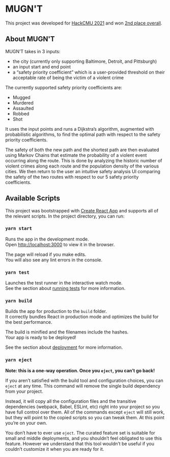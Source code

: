 # MUGN'T

This project was developed for [HackCMU 2021](https://hackcmu21.devpost.com/) and won [2nd place overall](https://devpost.com/software/mugn-t).

## About MUGN'T

MUGN’T takes in 3 inputs:
- the city (currently only supporting Baltimore, Detroit, and Pittsburgh)
- an input start and end point 
- a “safety priority coefficient” which is a user-provided threshold on their acceptable rate of being the victim of a violent crime

The currently supported safety priority coefficients are:
- Mugged
- Murdered
- Assaulted
- Robbed
- Shot

It uses the input points and runs a Dijkstra’s algorithm, augmented with probabilistic algorithms, to find the optimal path with respect to the safety priority coefficients.

The safety of both the new path and the shortest path are then evaluated using Markov Chains that estimate the probability of a violent event occurring along the route. This is done by analyzing the historic number of violent crimes along each route and the population density of the various cities. We then return to the user an intuitive safety analysis UI comparing the safety of the two routes with respect to our 5 safety priority coefficients. 

## Available Scripts
This project was bootstrapped with [Create React App](https://github.com/facebook/create-react-app) and supports all of the relevant scripts.
In the project directory, you can run:

### `yarn start`

Runs the app in the development mode.\
Open [http://localhost:3000](http://localhost:3000) to view it in the browser.

The page will reload if you make edits.\
You will also see any lint errors in the console.

### `yarn test`

Launches the test runner in the interactive watch mode.\
See the section about [running tests](https://facebook.github.io/create-react-app/docs/running-tests) for more information.

### `yarn build`

Builds the app for production to the `build` folder.\
It correctly bundles React in production mode and optimizes the build for the best performance.

The build is minified and the filenames include the hashes.\
Your app is ready to be deployed!

See the section about [deployment](https://facebook.github.io/create-react-app/docs/deployment) for more information.

### `yarn eject`

**Note: this is a one-way operation. Once you `eject`, you can’t go back!**

If you aren’t satisfied with the build tool and configuration choices, you can `eject` at any time. This command will remove the single build dependency from your project.

Instead, it will copy all the configuration files and the transitive dependencies (webpack, Babel, ESLint, etc) right into your project so you have full control over them. All of the commands except `eject` will still work, but they will point to the copied scripts so you can tweak them. At this point you’re on your own.

You don’t have to ever use `eject`. The curated feature set is suitable for small and middle deployments, and you shouldn’t feel obligated to use this feature. However we understand that this tool wouldn’t be useful if you couldn’t customize it when you are ready for it.
